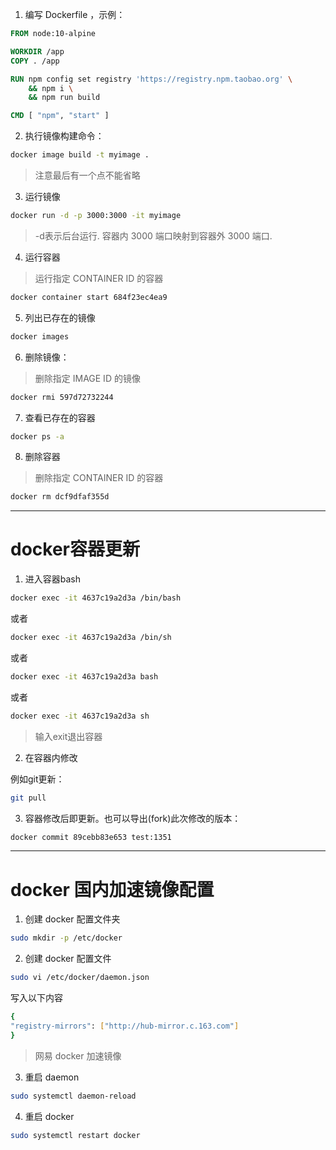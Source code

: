 1. 编写 Dockerfile ，示例：

```dockerfile
FROM node:10-alpine

WORKDIR /app
COPY . /app

RUN npm config set registry 'https://registry.npm.taobao.org' \
	&& npm i \
	&& npm run build

CMD [ "npm", "start" ]
```

2. 执行镜像构建命令：

```bash
docker image build -t myimage .
```

> 注意最后有一个点不能省略

3. 运行镜像

```bash
docker run -d -p 3000:3000 -it myimage
```

> -d表示后台运行. 容器内 3000 端口映射到容器外 3000 端口.

4. 运行容器

> 运行指定 CONTAINER ID 的容器

```bash
docker container start 684f23ec4ea9
```

5. 列出已存在的镜像

```bash
docker images
```

6. 删除镜像：

> 删除指定 IMAGE ID 的镜像

```bash
docker rmi 597d72732244
```

7. 查看已存在的容器

```bash
docker ps -a
```

8. 删除容器

> 删除指定 CONTAINER ID 的容器

```bash
docker rm dcf9dfaf355d
```
---

# docker容器更新

1. 进入容器bash

```bash
docker exec -it 4637c19a2d3a /bin/bash
```
或者
```bash
docker exec -it 4637c19a2d3a /bin/sh
```
或者
```bash
docker exec -it 4637c19a2d3a bash
```
或者
```bash
docker exec -it 4637c19a2d3a sh
```

> 输入exit退出容器

2. 在容器内修改

例如git更新：
```bash
git pull
```

3. 容器修改后即更新。也可以导出(fork)此次修改的版本：

```bash
docker commit 89cebb83e653 test:1351
```

---

# docker 国内加速镜像配置

1. 创建 docker 配置文件夹

```bash
sudo mkdir -p /etc/docker
```

2. 创建 docker 配置文件

```bash
sudo vi /etc/docker/daemon.json
```

写入以下内容

```bash
{
"registry-mirrors": ["http://hub-mirror.c.163.com"]
}
```

> 网易 docker 加速镜像

3. 重启 daemon

```bash
sudo systemctl daemon-reload
```

4. 重启 docker

```bash
sudo systemctl restart docker
```
